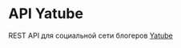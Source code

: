# API Yatube
REST API для социальной сети блогеров [Yatube](https://github.com/AsimkumarRU/hw05_final)
